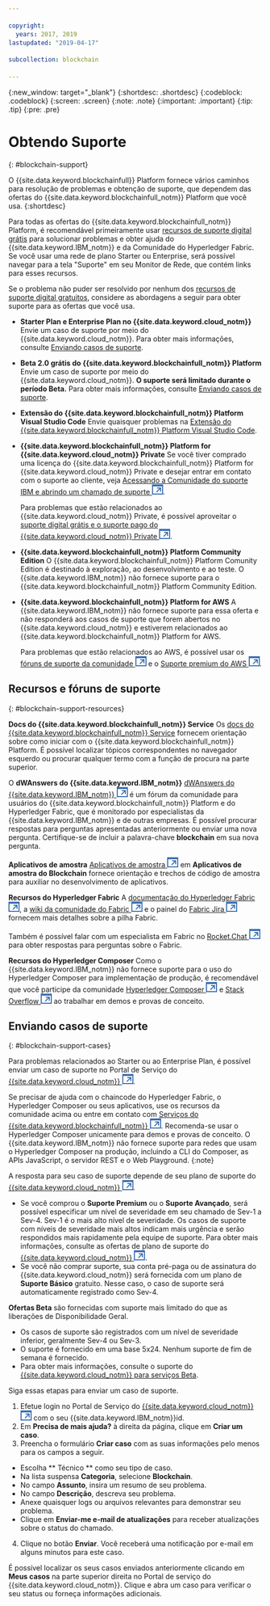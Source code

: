 ```yaml
---

copyright:
  years: 2017, 2019
lastupdated: "2019-04-17"

subcollection: blockchain

---
```


{:new_window: target="_blank"}
{:shortdesc: .shortdesc}
{:codeblock: .codeblock}
{:screen: .screen}
{:note: .note}
{:important: .important}
{:tip: .tip}
{:pre: .pre}

# Obtendo Suporte
{: #blockchain-support}

O {{site.data.keyword.blockchainfull}} Platform fornece vários caminhos para resolução de problemas e obtenção de suporte, que dependem das ofertas do {{site.data.keyword.blockchainfull_notm}} Platform que você usa.
{:shortdesc}

Para todas as ofertas do {{site.data.keyword.blockchainfull_notm}} Platform, é recomendável primeiramente usar [recursos de suporte digital grátis](/docs/services/blockchain/ibmblockchain_support.html#blockchain-support-resources) para solucionar problemas e obter ajuda do {{site.data.keyword.IBM_notm}} e da Comunidade do Hyperledger Fabric. Se você usar uma rede de plano Starter ou Enterprise, será possível navegar para a tela "Suporte" em seu Monitor de Rede, que contém links para esses recursos.

Se o problema não puder ser resolvido por nenhum dos [recursos de suporte digital gratuitos](/docs/services/blockchain/ibmblockchain_support.html#blockchain-support-resources), considere as abordagens a seguir para obter suporte para as ofertas que você usa.
- **Starter Plan e Enterprise Plan no {{site.data.keyword.cloud_notm}}**
  Envie um caso de suporte por meio do {{site.data.keyword.cloud_notm}}. Para obter mais informações, consulte [Enviando casos de suporte](/docs/services/blockchain/ibmblockchain_support.html#blockchain-support-cases).

- **Beta 2.0 grátis do {{site.data.keyword.blockchainfull_notm}} Platform**
  Envie um caso de suporte por meio do {{site.data.keyword.cloud_notm}}. **O suporte será limitado durante o período Beta.** Para obter mais informações, consulte [Enviando casos de suporte](/docs/services/blockchain/ibmblockchain_support.html#blockchain-support-cases).

- **Extensão do {{site.data.keyword.blockchainfull_notm}} Platform Visual Studio Code**
    Envie quaisquer problemas na [Extensão do {{site.data.keyword.blockchainfull_notm}} Platform Visual Studio Code](https://github.com/IBM-Blockchain/blockchain-vscode-extension/issues "Extensão do {{site.data.keyword.blockchainfull_notm}} Platform Visual Studio Code extension").

- **{{site.data.keyword.blockchainfull_notm}} Platform for {{site.data.keyword.cloud_notm}} Private**
  Se você tiver comprado uma licença do {{site.data.keyword.blockchainfull_notm}} Platform for {{site.data.keyword.cloud_notm}} Private e desejar entrar em contato com o suporte ao cliente, veja [Acessando a Comunidade do suporte IBM e abrindo um chamado de suporte ![Ícone de link externo](images/external_link.svg "Ícone de link externo")](http://www.ibm.com/support/docview.wss?uid=ibm10740041 "Suporte do {{site.data.keyword.blockchainfull_notm}} Platform for {{site.data.keyword.cloud_notm}} Private").

  Para problemas que estão relacionados ao {{site.data.keyword.cloud_notm}} Private, é possível aproveitar o [suporte digital grátis e o suporte pago do {{site.data.keyword.cloud_notm}} Private ![Ícone de link externo](images/external_link.svg "Ícone de link externo")](https://www.ibm.com/developerworks/community/blogs/fe25b4ef-ea6a-4d86-a629-6f87ccf4649e/entry/Learn_more_about_IBM_Cloud_Private_Support?lang=en_us "Suporte do IBM Cloud Private").

- **{{site.data.keyword.blockchainfull_notm}} Platform Community Edition**
  O {{site.data.keyword.blockchainfull_notm}} Platform Comunity Edition é destinado à exploração, ao desenvolvimento e ao teste. O {{site.data.keyword.IBM_notm}} não fornece suporte para o {{site.data.keyword.blockchainfull_notm}} Platform Community Edition.

- **{{site.data.keyword.blockchainfull_notm}} Platform for AWS**
  A {{site.data.keyword.IBM_notm}} não fornece suporte para essa oferta e não responderá aos casos de suporte que forem abertos no {{site.data.keyword.cloud_notm}} e estiverem relacionados ao {{site.data.keyword.blockchainfull_notm}} Platform for AWS.

  Para problemas que estão relacionados ao AWS, é possível usar os [fóruns de suporte da comunidade ![Ícone de link externo](images/external_link.svg "Ícone de link externo")](https://forums.aws.amazon.com/index.jspa "Fóruns de suporte da comunidade AWS") e o [Suporte premium do AWS ![Ícone de link externo](images/external_link.svg "Ícone de link externo")](https://aws.amazon.com/premiumsupport/ "Suporte premium do AWS").

## Recursos e fóruns de suporte
{: #blockchain-support-resources}

**Docs do {{site.data.keyword.blockchainfull_notm}} Service**
  Os [docs do {{site.data.keyword.blockchainfull_notm}} Service](/docs/services/blockchain/index.html#get-started-ibp) fornecem orientação sobre como iniciar com o {{site.data.keyword.blockchainfull_notm}} Platform. É possível localizar tópicos correspondentes no navegador esquerdo ou procurar qualquer termo com a função de procura na parte superior.

O **dWAnswers do {{site.data.keyword.IBM_notm}}**
  [dWAnswers do {{site.data.keyword.IBM_notm}} ![Ícone de link externo](images/external_link.svg "Ícone de link externo")](https://developer.ibm.com/answers/smartspace/blockchain/index.html "Perguntas e respostas no espaço do Blockchain") é um fórum da comunidade para usuários do {{site.data.keyword.blockchainfull_notm}} Platform e do Hyperledger Fabric, que é monitorado por especialistas da {{site.data.keyword.IBM_notm}} e de outras empresas. É possível procurar respostas para perguntas apresentadas anteriormente ou enviar uma nova pergunta. Certifique-se de incluir a palavra-chave **blockchain** em sua nova pergunta.

**Aplicativos de amostra**
[Aplicativos de amostra ![Ícone de link externo](images/external_link.svg "Ícone de link externo")](https://github.com/ibm-blockchain "Aplicativos de amostra do IBM Blockchain") em **Aplicativos de amostra do Blockchain** fornece orientação e trechos de código de amostra para auxiliar no desenvolvimento de aplicativos.

**Recursos do Hyperledger Fabric**
  A [documentação do Hyperledger Fabric ![Ícone de link externo](images/external_link.svg "Ícone de link externo")](https://hyperledger-fabric.readthedocs.io/en/release-1.4/ "Hyperledger Fabric"), a [wiki da comunidade do Fabric ![Ícone de link externo](images/external_link.svg "Ícone de link externo")](https://wiki.hyperledger.org/display/fabric "Fabric community wiki") e o painel do [Fabric Jira ![Ícone de link externo](images/external_link.svg "Ícone de link externo")](https://jira.hyperledger.org/secure/Dashboard.jspa?selectPageId=10104 "Painel do Fabric Jira") fornecem mais detalhes sobre a pilha Fabric.

  Também é possível falar com um especialista em Fabric no [Rocket.Chat ![Ícone de link externo](images/external_link.svg "Ícone de link externo")](https://chat.hyperledger.org/channel/fabric "Canal Rocket.Chat do Fabric") para obter respostas para perguntas sobre o Fabric.

**Recursos do Hyperledger Composer**
Como o {{site.data.keyword.IBM_notm}} não fornece suporte para o uso do Hyperledger Composer para implementação de produção, é recomendável que você participe da comunidade [Hyperledger Composer ![Ícone de link externo](images/external_link.svg "Ícone de link externo")](https://chat.hyperledger.org/channel/composer "Comunidade do Hyperledger Composer") e [Stack Overflow ![Ícone de link externo](images/external_link.svg "Ícone de link externo")](https://stackoverflow.com/questions/tagged/hyperledger-composer  "Perguntas do Stack Overflow identificadas como [hyperleder-composer] ") ao trabalhar em demos e provas de conceito.

## Enviando casos de suporte
{: #blockchain-support-cases}

Para problemas relacionados ao Starter ou ao Enterprise Plan, é possível enviar um caso de suporte no Portal de Serviço do [{{site.data.keyword.cloud_notm}} ![](images/external_link.svg  "Ícone de link externo")](https://cloud.ibm.com/unifiedsupport/supportcenter "Suporte").

Se precisar de ajuda com o chaincode do Hyperledger Fabric, o Hyperledger Composer ou seus aplicativos, use os recursos da comunidade acima ou entre em contato com [Serviços do {{site.data.keyword.blockchainfull_notm}} ![Ícone de link externo](images/external_link.svg "Ícone de link externo")](https://www.ibm.com/blockchain/services "Transforme sua estratégia de blockchain em resultados de negócios com os Serviços do {{site.data.keyword.blockchainfull_notm}}"). Recomenda-se usar o Hyperledger Composer unicamente para demos e provas de conceito. O {{site.data.keyword.IBM_notm}} não fornece suporte para redes que usam o Hyperledger Composer na produção, incluindo a CLI do Composer, as APIs JavaScript, o servidor REST e o Web Playground.
{:note}

A resposta para seu caso de suporte depende de seu plano de suporte do [{{site.data.keyword.cloud_notm}} ![Ícone de link externo](images/external_link.svg "Ícone de link externo")](https://cloud.ibm.com/docs/get-support/index.html#support-plans "Planos de suporte").

- Se você comprou o **Suporte Premium** ou o **Suporte Avançado**, será possível especificar um nível de severidade em seu chamado de Sev-1 a Sev-4. Sev-1 é o mais alto nível de severidade. Os casos de suporte com níveis de severidade mais altos indicam mais urgência e serão respondidos mais rapidamente pela equipe de suporte. Para obter mais informações, consulte as ofertas de plano de suporte do [{{site.data.keyword.cloud_notm}} ![Ícone de link externo](images/external_link.svg "Ícone de link externo")](https://cloud.ibm.com/docs/get-support/index.html#support-plans "Planos de suporte").  
- Se você não comprar suporte, sua conta pré-paga ou de assinatura do {{site.data.keyword.cloud_notm}} será fornecida com um plano de **Suporte Básico** gratuito. Nesse caso, o caso de suporte será automaticamente registrado como Sev-4.

**Ofertas Beta** são fornecidas com suporte mais limitado do que as liberações de Disponibilidade Geral.
- Os casos de suporte são registrados com um nível de severidade inferior, geralmente Sev-4 ou Sev-3.
- O suporte é fornecido em uma base 5x24. Nenhum suporte de fim de semana é fornecido.
- Para obter mais informações, consulte o suporte do [{{site.data.keyword.cloud_notm}} para serviços Beta](https://cloud.ibm.com/docs/get-support/servicessupport.html#support-different-services "Serviço {{site.data.keyword.IBM_notm}} Beta").

Siga essas etapas para enviar um caso de suporte.

1. Efetue login no Portal de Serviço do [{{site.data.keyword.cloud_notm}} ![Ícone de link externo](images/external_link.svg "Ícone de link externo")](https://cloud.ibm.com/unifiedsupport/supportcenter "Suporte") com o seu {{site.data.keyword.IBM_notm}}id.
2. Em **Precisa de mais ajuda?** à direita da página, clique em **Criar um caso**.
3. Preencha o formulário **Criar caso** com as suas informações pelo menos para os campos a seguir.
  - Escolha  ** Técnico **  como seu tipo de caso.
  - Na lista suspensa **Categoria**, selecione **Blockchain**.
  - No campo **Assunto**, insira um resumo de seu problema.
  - No campo **Descrição**, descreva seu problema.
  - Anexe quaisquer logs ou arquivos relevantes para demonstrar seu problema.
  - Clique em **Enviar-me e-mail de atualizações** para receber atualizações sobre o status do chamado.
4. Clique no botão **Enviar**.  Você receberá uma notificação por e-mail em alguns minutos para este caso.

É possível localizar os seus casos enviados anteriormente clicando em **Meus casos** na parte superior direita no Portal de serviço do {{site.data.keyword.cloud_notm}}. Clique e abra um caso para verificar o seu status ou forneça informações adicionais.

